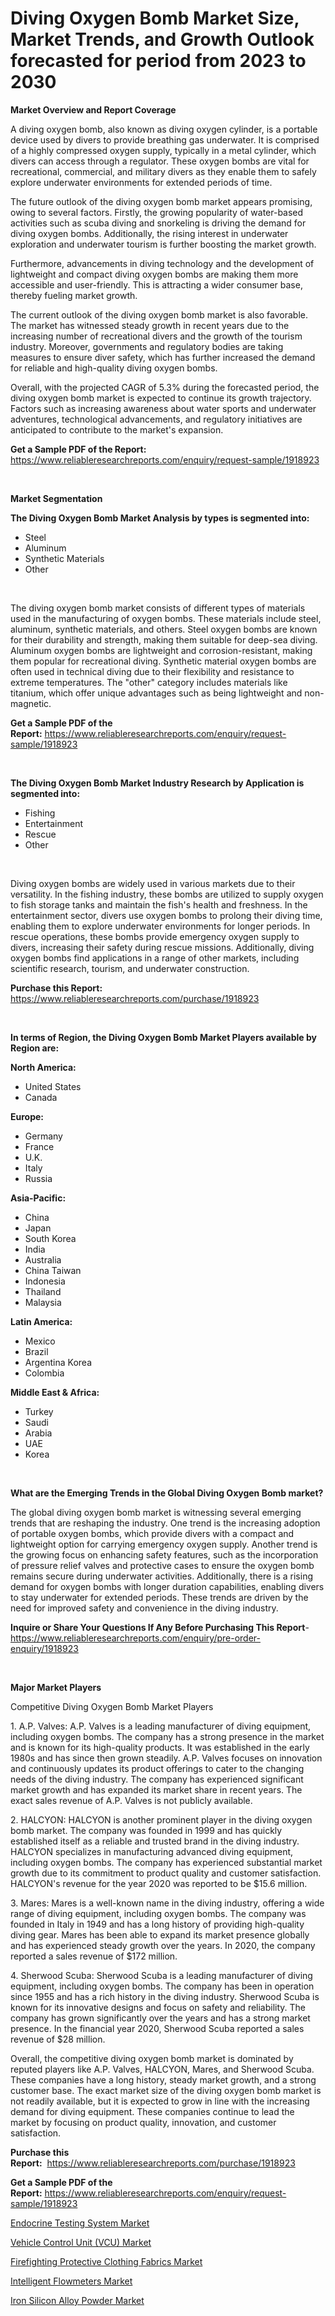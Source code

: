 <p><h1>Diving Oxygen Bomb Market Size, Market Trends, and Growth Outlook forecasted for period from 2023 to 2030</h1></p><p><strong>Market Overview and Report Coverage</strong></p>
<p><p>A diving oxygen bomb, also known as diving oxygen cylinder, is a portable device used by divers to provide breathing gas underwater. It is comprised of a highly compressed oxygen supply, typically in a metal cylinder, which divers can access through a regulator. These oxygen bombs are vital for recreational, commercial, and military divers as they enable them to safely explore underwater environments for extended periods of time.</p><p>The future outlook of the diving oxygen bomb market appears promising, owing to several factors. Firstly, the growing popularity of water-based activities such as scuba diving and snorkeling is driving the demand for diving oxygen bombs. Additionally, the rising interest in underwater exploration and underwater tourism is further boosting the market growth.</p><p>Furthermore, advancements in diving technology and the development of lightweight and compact diving oxygen bombs are making them more accessible and user-friendly. This is attracting a wider consumer base, thereby fueling market growth.</p><p>The current outlook of the diving oxygen bomb market is also favorable. The market has witnessed steady growth in recent years due to the increasing number of recreational divers and the growth of the tourism industry. Moreover, governments and regulatory bodies are taking measures to ensure diver safety, which has further increased the demand for reliable and high-quality diving oxygen bombs.</p><p>Overall, with the projected CAGR of 5.3% during the forecasted period, the diving oxygen bomb market is expected to continue its growth trajectory. Factors such as increasing awareness about water sports and underwater adventures, technological advancements, and regulatory initiatives are anticipated to contribute to the market's expansion.</p></p>
<p><strong>Get a Sample PDF of the Report:</strong> <a href="https://www.reliableresearchreports.com/enquiry/request-sample/1918923">https://www.reliableresearchreports.com/enquiry/request-sample/1918923</a></p>
<p>&nbsp;</p>
<p><strong>Market Segmentation</strong></p>
<p><strong>The Diving Oxygen Bomb Market Analysis by types is segmented into:</strong></p>
<p><ul><li>Steel</li><li>Aluminum</li><li>Synthetic Materials</li><li>Other</li></ul></p>
<p>&nbsp;</p>
<p><p>The diving oxygen bomb market consists of different types of materials used in the manufacturing of oxygen bombs. These materials include steel, aluminum, synthetic materials, and others. Steel oxygen bombs are known for their durability and strength, making them suitable for deep-sea diving. Aluminum oxygen bombs are lightweight and corrosion-resistant, making them popular for recreational diving. Synthetic material oxygen bombs are often used in technical diving due to their flexibility and resistance to extreme temperatures. The "other" category includes materials like titanium, which offer unique advantages such as being lightweight and non-magnetic.</p></p>
<p><strong>Get a Sample PDF of the Report:</strong>&nbsp;<a href="https://www.reliableresearchreports.com/enquiry/request-sample/1918923">https://www.reliableresearchreports.com/enquiry/request-sample/1918923</a></p>
<p>&nbsp;</p>
<p><strong>The Diving Oxygen Bomb Market Industry Research by Application is segmented into:</strong></p>
<p><ul><li>Fishing</li><li>Entertainment</li><li>Rescue</li><li>Other</li></ul></p>
<p>&nbsp;</p>
<p><p>Diving oxygen bombs are widely used in various markets due to their versatility. In the fishing industry, these bombs are utilized to supply oxygen to fish storage tanks and maintain the fish's health and freshness. In the entertainment sector, divers use oxygen bombs to prolong their diving time, enabling them to explore underwater environments for longer periods. In rescue operations, these bombs provide emergency oxygen supply to divers, increasing their safety during rescue missions. Additionally, diving oxygen bombs find applications in a range of other markets, including scientific research, tourism, and underwater construction.</p></p>
<p><strong>Purchase this Report:</strong>&nbsp; <a href="https://www.reliableresearchreports.com/purchase/1918923">https://www.reliableresearchreports.com/purchase/1918923</a></p>
<p>&nbsp;</p>
<p><strong>In terms of Region, the Diving Oxygen Bomb Market Players available by Region are:</strong></p>
<p>
    <p> <strong> North America: </strong>
        <ul>
            <li>United States</li>
            <li>Canada</li>
        </ul>
        </p> 
    <p> <strong> Europe: </strong>
        <ul>
            <li>Germany</li>
            <li>France</li>
            <li>U.K.</li>
            <li>Italy</li>
            <li>Russia</li>
        </ul>
        </p> 
    <p> <strong> Asia-Pacific: </strong>
        <ul>
            <li>China</li>
            <li>Japan</li>
            <li>South Korea</li>
            <li>India</li>
            <li>Australia</li>
            <li>China Taiwan</li>
            <li>Indonesia</li>
            <li>Thailand</li>
            <li>Malaysia</li>
        </ul>
        </p> 
    <p> <strong> Latin America: </strong>
        <ul>
            <li>Mexico</li>
            <li>Brazil</li>
            <li>Argentina Korea</li>
            <li>Colombia</li>
        </ul>
        </p> 
    <p> <strong> Middle East & Africa: </strong>
        <ul>
            <li>Turkey</li>
            <li>Saudi</li>
            <li>Arabia</li>
            <li>UAE</li>
            <li>Korea</li>
        </ul>
    </p>
    </p>
<p>&nbsp;</p>
<p><strong>What are the Emerging Trends in the Global Diving Oxygen Bomb market?</strong></p>
<p><p>The global diving oxygen bomb market is witnessing several emerging trends that are reshaping the industry. One trend is the increasing adoption of portable oxygen bombs, which provide divers with a compact and lightweight option for carrying emergency oxygen supply. Another trend is the growing focus on enhancing safety features, such as the incorporation of pressure relief valves and protective cases to ensure the oxygen bomb remains secure during underwater activities. Additionally, there is a rising demand for oxygen bombs with longer duration capabilities, enabling divers to stay underwater for extended periods. These trends are driven by the need for improved safety and convenience in the diving industry.</p></p>
<p><strong>Inquire or Share Your Questions If Any Before Purchasing This Report</strong>- <a href="https://www.reliableresearchreports.com/enquiry/pre-order-enquiry/1918923">https://www.reliableresearchreports.com/enquiry/pre-order-enquiry/1918923</a></p>
<p>&nbsp;</p>
<p><strong>Major Market Players</strong></p>
<p><p>Competitive Diving Oxygen Bomb Market Players</p><p>1. A.P. Valves: A.P. Valves is a leading manufacturer of diving equipment, including oxygen bombs. The company has a strong presence in the market and is known for its high-quality products. It was established in the early 1980s and has since then grown steadily. A.P. Valves focuses on innovation and continuously updates its product offerings to cater to the changing needs of the diving industry. The company has experienced significant market growth and has expanded its market share in recent years. The exact sales revenue of A.P. Valves is not publicly available.</p><p>2. HALCYON: HALCYON is another prominent player in the diving oxygen bomb market. The company was founded in 1999 and has quickly established itself as a reliable and trusted brand in the diving industry. HALCYON specializes in manufacturing advanced diving equipment, including oxygen bombs. The company has experienced substantial market growth due to its commitment to product quality and customer satisfaction. HALCYON's revenue for the year 2020 was reported to be $15.6 million.</p><p>3. Mares: Mares is a well-known name in the diving industry, offering a wide range of diving equipment, including oxygen bombs. The company was founded in Italy in 1949 and has a long history of providing high-quality diving gear. Mares has been able to expand its market presence globally and has experienced steady growth over the years. In 2020, the company reported a sales revenue of $172 million.</p><p>4. Sherwood Scuba: Sherwood Scuba is a leading manufacturer of diving equipment, including oxygen bombs. The company has been in operation since 1955 and has a rich history in the diving industry. Sherwood Scuba is known for its innovative designs and focus on safety and reliability. The company has grown significantly over the years and has a strong market presence. In the financial year 2020, Sherwood Scuba reported a sales revenue of $28 million.</p><p>Overall, the competitive diving oxygen bomb market is dominated by reputed players like A.P. Valves, HALCYON, Mares, and Sherwood Scuba. These companies have a long history, steady market growth, and a strong customer base. The exact market size of the diving oxygen bomb market is not readily available, but it is expected to grow in line with the increasing demand for diving equipment. These companies continue to lead the market by focusing on product quality, innovation, and customer satisfaction.</p></p>
<p><strong>Purchase this Report:</strong>&nbsp;&nbsp;<a href="https://www.reliableresearchreports.com/purchase/1918923">https://www.reliableresearchreports.com/purchase/1918923</a></p>
<p></p>
<p><strong>Get a Sample PDF of the Report:</strong>&nbsp;<a href="https://www.reliableresearchreports.com/enquiry/request-sample/1918923">https://www.reliableresearchreports.com/enquiry/request-sample/1918923</a></p>
<p><p><a href="https://github.com/maliyahmorrow6654/Market-Research-Report-List-1/blob/main/endocrine-testing-system-market.md">Endocrine Testing System Market</a></p><p><a href="https://medium.com/@alaynagrant2023/vehicle-control-unit-vcu-market-insight-market-trends-growth-forecasted-from-2023-to-2030-5759d05c8643">Vehicle Control Unit (VCU) Market</a></p><p><a href="https://www.linkedin.com/pulse/firefighting-protective-clothing-fabrics-market-research-felse/">Firefighting Protective Clothing Fabrics Market</a></p><p><a href="https://github.com/deliacustodio40/Market-Research-Report-List-1/blob/main/intelligent-flowmeters-market.md">Intelligent Flowmeters Market</a></p><p><a href="https://www.linkedin.com/pulse/iron-silicon-alloy-powder-market-challenges-opportunities-growth-vnsne/">Iron Silicon Alloy Powder Market</a></p></p>